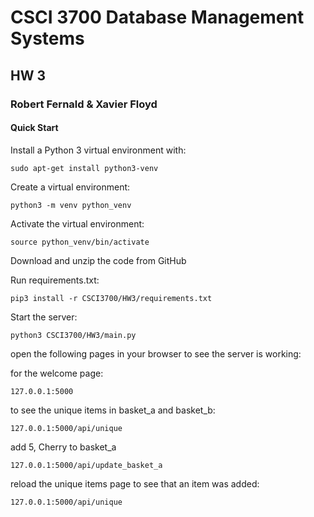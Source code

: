 # CSCI 3700 Database Management Systems
## HW 3
### Robert Fernald & Xavier Floyd

#### Quick Start
Install a Python 3 virtual environment with:
```
sudo apt-get install python3-venv
```

Create a virtual environment:
```
python3 -m venv python_venv
```

Activate the virtual environment:
```
source python_venv/bin/activate
```

Download and unzip the code from GitHub

Run requirements.txt:
```
pip3 install -r CSCI3700/HW3/requirements.txt
```

Start the server:
```
python3 CSCI3700/HW3/main.py
```

open the following pages in your browser to see the server is working:

for the welcome page:
```
127.0.0.1:5000
```

to see the unique items in basket_a and basket_b:
```
127.0.0.1:5000/api/unique
```

add 5, Cherry to basket_a
```
127.0.0.1:5000/api/update_basket_a
```

reload the unique items page to see that an item was added:
```
127.0.0.1:5000/api/unique
```